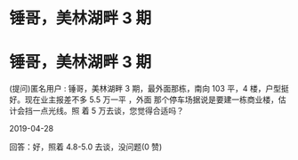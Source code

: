 # 锤哥，美林湖畔 3 期

# 锤哥，美林湖畔 3 期

(提问)匿名用户 : 锤哥，美林湖畔 3 期，最外面那栋，南向 103 平，4 楼，户型挺好。现在业主报差不多 5.5 万一平 ，外面 那个停车场据说是要建一栋商业楼，估计会挡一点光线。照 着 5 万去谈，您觉得合适吗？

2019-04-28

回答：好，照着 4.8-5.0 去谈，没问题(0 赞)